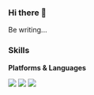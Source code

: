 ### Hi there 👋
Be writing...

### Skills
<strong>Platforms & Languages</strong>
<p>
  <img src="https://img.shields.io/badge/Android-3DDC84?style=flat-square&logo=Android&logoColor=white"/>
  <img src="https://img.shields.io/badge/java-007396?style=for-the-square&logo=java&logoColor=white"/>
  <img src="https://img.shields.io/badge/kotlin-7f52ff?style=for-the-squar&logo=kotlin&logoColor=white">
</p>
  
  <!--
**JuhyeokLee97/JuhyeokLee97** is a ✨ _special_ ✨ repository because its `README.md` (this file) appears on your GitHub profile.

Here are some ideas to get you started:

- 🔭 I’m currently working on ...
- 🌱 I’m currently learning ...
- 👯 I’m looking to collaborate on ...
- 🤔 I’m looking for help with ...
- 💬 Ask me about ...
- 📫 How to reach me: ...
- 😄 Pronouns: ...
- ⚡ Fun fact: ...
-->
